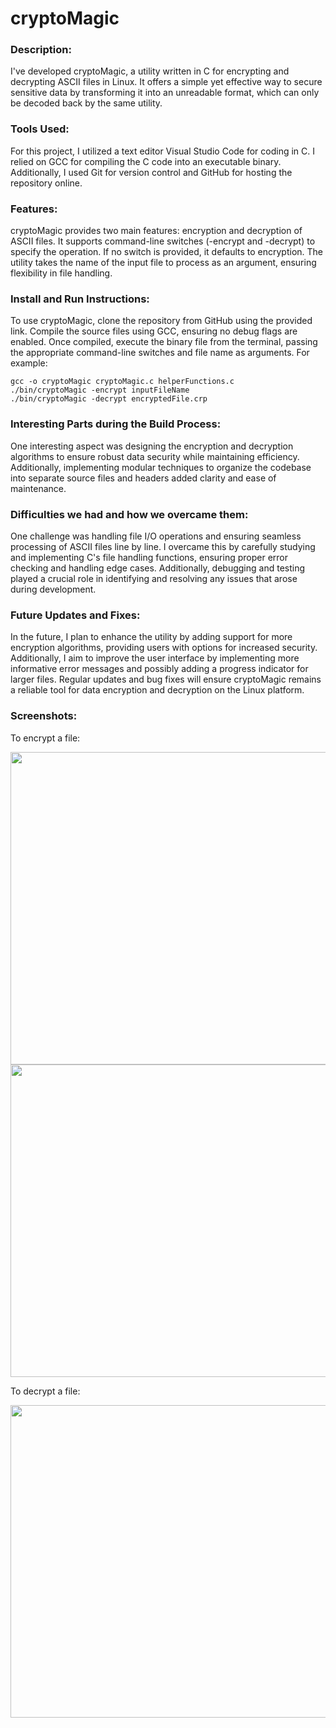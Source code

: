 # cryptoMagic

### Description:
I've developed cryptoMagic, a utility written in C for encrypting and decrypting ASCII files in Linux. It offers a simple yet effective way to secure sensitive data by transforming it into an unreadable format, which can only be decoded back by the same utility.

### Tools Used:
For this project, I utilized a text editor Visual Studio Code for coding in C. I relied on GCC for compiling the C code into an executable binary. Additionally, I used Git for version control and GitHub for hosting the repository online.

### Features:
cryptoMagic provides two main features: encryption and decryption of ASCII files. It supports command-line switches (-encrypt and -decrypt) to specify the operation. If no switch is provided, it defaults to encryption. The utility takes the name of the input file to process as an argument, ensuring flexibility in file handling.

### Install and Run Instructions:
To use cryptoMagic, clone the repository from GitHub using the provided link. Compile the source files using GCC, ensuring no debug flags are enabled. Once compiled, execute the binary file from the terminal, passing the appropriate command-line switches and file name as arguments. For example:
```
gcc -o cryptoMagic cryptoMagic.c helperFunctions.c
./bin/cryptoMagic -encrypt inputFileName
./bin/cryptoMagic -decrypt encryptedFile.crp
```

### Interesting Parts during the Build Process:
One interesting aspect was designing the encryption and decryption algorithms to ensure robust data security while maintaining efficiency. Additionally, implementing modular techniques to organize the codebase into separate source files and headers added clarity and ease of maintenance.

### Difficulties we had and how we overcame them:
One challenge was handling file I/O operations and ensuring seamless processing of ASCII files line by line. I overcame this by carefully studying and implementing C's file handling functions, ensuring proper error checking and handling edge cases. Additionally, debugging and testing played a crucial role in identifying and resolving any issues that arose during development.

### Future Updates and Fixes:
In the future, I plan to enhance the utility by adding support for more encryption algorithms, providing users with options for increased security. Additionally, I aim to improve the user interface by implementing more informative error messages and possibly adding a progress indicator for larger files. Regular updates and bug fixes will ensure cryptoMagic remains a reliable tool for data encryption and decryption on the Linux platform.

### Screenshots:
To encrypt a file:

<img src="https://github.com/shubhhh19/cryptoMagic/assets/126296317/62f8903e-11d3-4157-8660-fa83419ea6ca" width="800" height="500">
<img src="https://github.com/shubhhh19/cryptoMagic/assets/126296317/8dbbb45a-ffc7-4f24-a54a-8f2419b0fd3c" width="800" height="500">

To decrypt a file:

<img src="https://github.com/shubhhh19/cryptoMagic/assets/126296317/99615b1a-75f4-42aa-bd4e-8118f75f09dd" width="800" height="500">
